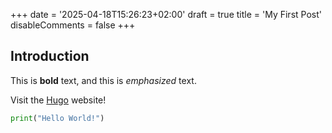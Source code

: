 +++
date = '2025-04-18T15:26:23+02:00'
draft = true
title = 'My First Post'
disableComments = false
+++

## Introduction

This is **bold** text, and this is *emphasized* text.

Visit the [Hugo](https://gohugo.io) website!

```python
print("Hello World!")
```
